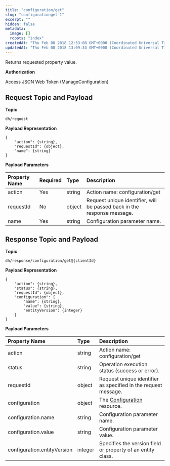 ```yaml
---
title: "configuration/get"
slug: "configurationget-1"
excerpt: ""
hidden: false
metadata: 
  image: []
  robots: "index"
createdAt: "Thu Feb 08 2018 12:53:08 GMT+0000 (Coordinated Universal Time)"
updatedAt: "Thu Feb 08 2018 13:09:34 GMT+0000 (Coordinated Universal Time)"
---
```

Returns requested property value.

**Authorization**

Access JSON Web Token (ManageConfiguration)

## Request Topic and Payload

**Topic**

```text
dh/request
```

**Payload Representation**

```text
{
    "action": {string},
    "requestId": {object},
    "name": {string}
}
```

**Payload Parameters**

| Property Name | Required | Type   | Description                                                             |
| :------------ | :------- | :----- | :---------------------------------------------------------------------- |
| action        | Yes      | string | Action name: configuration/get                                          |
| requestId     | No       | object | Request unique identifier, will be passed back in the response message. |
| name          | Yes      | string | Configuration parameter name.                                           |

## Response Topic and Payload

**Topic**

```text
dh/response/configuration/get@{clientId}
```

**Payload Representation**

```text
{
    "action": {string},
    "status": {string},
    "requestId": {object},
    "configuration": {
        "name": {string},
        "value": {string},
        "entityVersion": {integer}
    }
}
```

**Payload Parameters**

| Property Name               | Type    | Description                                                    |
| :-------------------------- | :------ | :------------------------------------------------------------- |
| action                      | string  | Action name: configuration/get                                 |
| status                      | string  | Operation execution status (success or error).                 |
| requestId                   | object  | Request unique identifier as specified in the request message. |
| configuration               | object  | The [Configuration](doc:configuration) resource.               |
| configuration.name          | string  | Configuration parameter name.                                  |
| configuration.value         | string  | Configuration parameter value.                                 |
| configuration.entityVersion | integer | Specifies the version field or property of an entity class.    |
